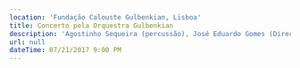 ```yaml
---
location: 'Fundação Calouste Gulbenkian, Lisboa'
title: Concerto pela Orquestra Gulbenkian
description: 'Agostinho Sequeira (percussão), José Eduardo Gomes (Direção)'
url: null
dateTime: 07/21/2017 9:00 PM
---
```

